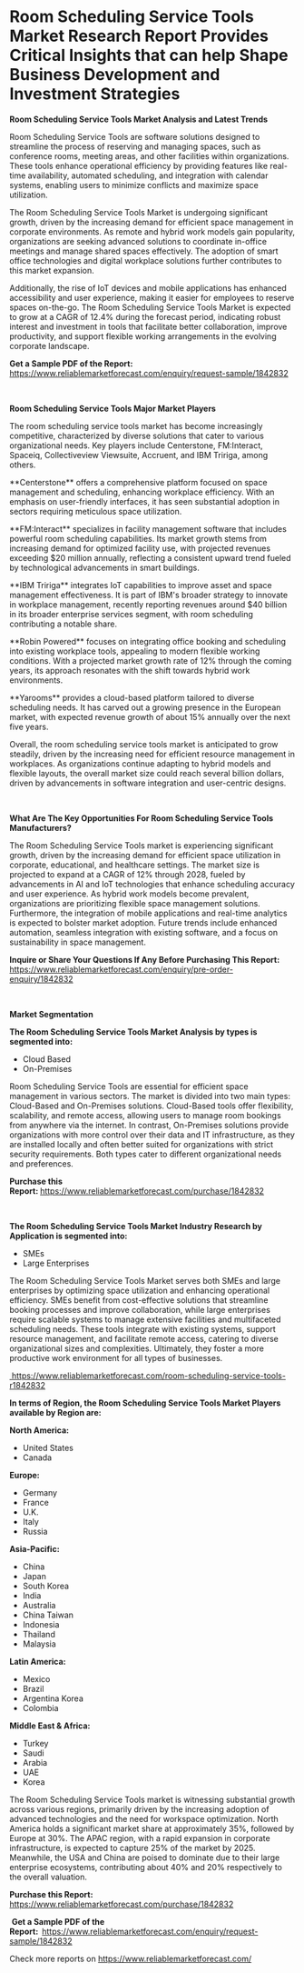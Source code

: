 <p><h1>Room Scheduling Service Tools Market Research Report Provides Critical Insights that can help Shape Business Development and Investment Strategies</h1></p><p><strong>Room Scheduling Service Tools Market Analysis and Latest Trends</strong></p>
<p><p>Room Scheduling Service Tools are software solutions designed to streamline the process of reserving and managing spaces, such as conference rooms, meeting areas, and other facilities within organizations. These tools enhance operational efficiency by providing features like real-time availability, automated scheduling, and integration with calendar systems, enabling users to minimize conflicts and maximize space utilization.</p><p>The Room Scheduling Service Tools Market is undergoing significant growth, driven by the increasing demand for efficient space management in corporate environments. As remote and hybrid work models gain popularity, organizations are seeking advanced solutions to coordinate in-office meetings and manage shared spaces effectively. The adoption of smart office technologies and digital workplace solutions further contributes to this market expansion.</p><p>Additionally, the rise of IoT devices and mobile applications has enhanced accessibility and user experience, making it easier for employees to reserve spaces on-the-go. The Room Scheduling Service Tools Market is expected to grow at a CAGR of 12.4% during the forecast period, indicating robust interest and investment in tools that facilitate better collaboration, improve productivity, and support flexible working arrangements in the evolving corporate landscape.</p></p>
<p><strong>Get a Sample PDF of the Report:&nbsp;</strong> <a href="https://www.reliablemarketforecast.com/enquiry/request-sample/1842832?utm_campaign=3120&utm_medium=2&utm_source=Github&utm_content=ia&utm_term=26032025&utm_id=room-scheduling-service-tools">https://www.reliablemarketforecast.com/enquiry/request-sample/1842832</a></p>
<p>&nbsp;</p>
<p><strong>Room Scheduling Service Tools Major Market Players</strong></p>
<p><p>The room scheduling service tools market has become increasingly competitive, characterized by diverse solutions that cater to various organizational needs. Key players include Centerstone, FM:Interact, Spaceiq, Collectiveview Viewsuite, Accruent, and IBM Tririga, among others.</p><p>**Centerstone** offers a comprehensive platform focused on space management and scheduling, enhancing workplace efficiency. With an emphasis on user-friendly interfaces, it has seen substantial adoption in sectors requiring meticulous space utilization.</p><p>**FM:Interact** specializes in facility management software that includes powerful room scheduling capabilities. Its market growth stems from increasing demand for optimized facility use, with projected revenues exceeding $20 million annually, reflecting a consistent upward trend fueled by technological advancements in smart buildings.</p><p>**IBM Tririga** integrates IoT capabilities to improve asset and space management effectiveness. It is part of IBM's broader strategy to innovate in workplace management, recently reporting revenues around $40 billion in its broader enterprise services segment, with room scheduling contributing a notable share.</p><p>**Robin Powered** focuses on integrating office booking and scheduling into existing workplace tools, appealing to modern flexible working conditions. With a projected market growth rate of 12% through the coming years, its approach resonates with the shift towards hybrid work environments.</p><p>**Yarooms** provides a cloud-based platform tailored to diverse scheduling needs. It has carved out a growing presence in the European market, with expected revenue growth of about 15% annually over the next five years.</p><p>Overall, the room scheduling service tools market is anticipated to grow steadily, driven by the increasing need for efficient resource management in workplaces. As organizations continue adapting to hybrid models and flexible layouts, the overall market size could reach several billion dollars, driven by advancements in software integration and user-centric designs.</p></p>
<p>&nbsp;</p>
<p><strong>What Are The Key Opportunities For Room Scheduling Service Tools Manufacturers?</strong></p>
<p><p>The Room Scheduling Service Tools market is experiencing significant growth, driven by the increasing demand for efficient space utilization in corporate, educational, and healthcare settings. The market size is projected to expand at a CAGR of 12% through 2028, fueled by advancements in AI and IoT technologies that enhance scheduling accuracy and user experience. As hybrid work models become prevalent, organizations are prioritizing flexible space management solutions. Furthermore, the integration of mobile applications and real-time analytics is expected to bolster market adoption. Future trends include enhanced automation, seamless integration with existing software, and a focus on sustainability in space management.</p></p>
<p><strong>Inquire or Share Your Questions If Any Before Purchasing This Report:</strong> <a href="https://www.reliablemarketforecast.com/enquiry/pre-order-enquiry/1842832?utm_campaign=3120&utm_medium=2&utm_source=Github&utm_content=ia&utm_term=26032025&utm_id=room-scheduling-service-tools">https://www.reliablemarketforecast.com/enquiry/pre-order-enquiry/1842832</a></p>
<p>&nbsp;</p>
<p><strong>Market Segmentation</strong></p>
<p><strong>The Room Scheduling Service Tools Market Analysis by types is segmented into:</strong></p>
<p><ul><li>Cloud Based</li><li>On-Premises</li></ul></p>
<p><p>Room Scheduling Service Tools are essential for efficient space management in various sectors. The market is divided into two main types: Cloud-Based and On-Premises solutions. Cloud-Based tools offer flexibility, scalability, and remote access, allowing users to manage room bookings from anywhere via the internet. In contrast, On-Premises solutions provide organizations with more control over their data and IT infrastructure, as they are installed locally and often better suited for organizations with strict security requirements. Both types cater to different organizational needs and preferences.</p></p>
<p><strong>Purchase this Report:&nbsp;</strong><a href="https://www.reliablemarketforecast.com/purchase/1842832?utm_campaign=3120&utm_medium=2&utm_source=Github&utm_content=ia&utm_term=26032025&utm_id=room-scheduling-service-tools">https://www.reliablemarketforecast.com/purchase/1842832</a></p>
<p>&nbsp;</p>
<p><strong>The Room Scheduling Service Tools Market Industry Research by Application is segmented into:</strong></p>
<p><ul><li>SMEs</li><li>Large Enterprises</li></ul></p>
<p><p>The Room Scheduling Service Tools Market serves both SMEs and large enterprises by optimizing space utilization and enhancing operational efficiency. SMEs benefit from cost-effective solutions that streamline booking processes and improve collaboration, while large enterprises require scalable systems to manage extensive facilities and multifaceted scheduling needs. These tools integrate with existing systems, support resource management, and facilitate remote access, catering to diverse organizational sizes and complexities. Ultimately, they foster a more productive work environment for all types of businesses.</p></p>
<p><a href="https://www.reliablemarketforecast.com/room-scheduling-service-tools-r1842832?utm_campaign=3120&utm_medium=2&utm_source=Github&utm_content=ia&utm_term=26032025&utm_id=room-scheduling-service-tools">&nbsp;https://www.reliablemarketforecast.com/room-scheduling-service-tools-r1842832</a></p>
<p><strong>In terms of Region, the Room Scheduling Service Tools Market Players available by Region are:</strong></p>
<p>
    <p> <strong> North America: </strong>
        <ul>
            <li>United States</li>
            <li>Canada</li>
        </ul>
        </p> 
    <p> <strong> Europe: </strong>
        <ul>
            <li>Germany</li>
            <li>France</li>
            <li>U.K.</li>
            <li>Italy</li>
            <li>Russia</li>
        </ul>
        </p> 
    <p> <strong> Asia-Pacific: </strong>
        <ul>
            <li>China</li>
            <li>Japan</li>
            <li>South Korea</li>
            <li>India</li>
            <li>Australia</li>
            <li>China Taiwan</li>
            <li>Indonesia</li>
            <li>Thailand</li>
            <li>Malaysia</li>
        </ul>
        </p> 
    <p> <strong> Latin America: </strong>
        <ul>
            <li>Mexico</li>
            <li>Brazil</li>
            <li>Argentina Korea</li>
            <li>Colombia</li>
        </ul>
        </p> 
    <p> <strong> Middle East & Africa: </strong>
        <ul>
            <li>Turkey</li>
            <li>Saudi</li>
            <li>Arabia</li>
            <li>UAE</li>
            <li>Korea</li>
        </ul>
    </p>
    </p>
<p><p>The Room Scheduling Service Tools market is witnessing substantial growth across various regions, primarily driven by the increasing adoption of advanced technologies and the need for workspace optimization. North America holds a significant market share at approximately 35%, followed by Europe at 30%. The APAC region, with a rapid expansion in corporate infrastructure, is expected to capture 25% of the market by 2025. Meanwhile, the USA and China are poised to dominate due to their large enterprise ecosystems, contributing about 40% and 20% respectively to the overall valuation.</p></p>
<p><strong>Purchase this Report: </strong><a href="https://www.reliablemarketforecast.com/purchase/1842832?utm_campaign=3120&utm_medium=2&utm_source=Github&utm_content=ia&utm_term=26032025&utm_id=room-scheduling-service-tools">https://www.reliablemarketforecast.com/purchase/1842832</a></p>
<p>&nbsp;<strong>Get a Sample PDF of the Report:&nbsp;&nbsp;</strong><a href="https://www.reliablemarketforecast.com/enquiry/request-sample/1842832?utm_campaign=3120&utm_medium=2&utm_source=Github&utm_content=ia&utm_term=26032025&utm_id=room-scheduling-service-tools">https://www.reliablemarketforecast.com/enquiry/request-sample/1842832</a></p>
<p><strong></strong></p>
<p>Check more reports on <a href="https://www.reliablemarketforecast.com/?utm_campaign=3120&utm_medium=2&utm_source=Github&utm_content=ia&utm_term=26032025&utm_id=room-scheduling-service-tools">https://www.reliablemarketforecast.com/</a></p>